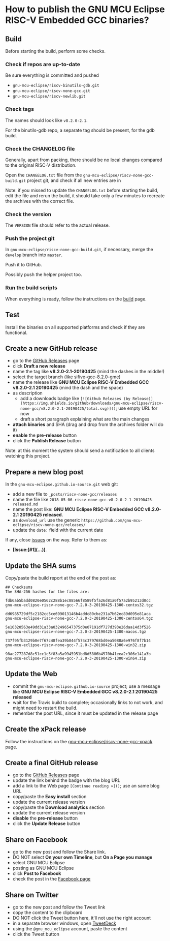 # How to publish the GNU MCU Eclipse RISC-V Embedded GCC binaries?

## Build

Before starting the build, perform some checks.

### Check if repos are up-to-date

Be sure everything is committed and pushed

- `gnu-mcu-eclipse/riscv-binutils-gdb.git`
- `gnu-mcu-eclipse/riscv-none-gcc.git`
- `gnu-mcu-eclipse/riscv-newlib.git`

### Check tags

The names should look like `v8.2.0-2.1`.

For the binutils-gdb repo, a separate tag should be present, for the gdb build.

### Check the CHANGELOG file

Generally, apart from packing, there should be no local changes compared 
to the original RISC-V distribution.

Open the `CHANGELOG.txt` file from the
`gnu-mcu-eclipse/riscv-none-gcc-build.git` project git, and check if 
all new entries are in

Note: if you missed to update the `CHANGELOG.txt` before starting the build, 
edit the file and rerun the build, it should take only a few minutes to 
recreate the archives with the correct file.

### Check the version

The `VERSION` file should refer to the actual release.

### Push the project git

In `gnu-mcu-eclipse/riscv-none-gcc-build.git`, if necessary, merge 
the `develop` branch into `master`.

Push it to GitHub.

Possibly push the helper project too.

### Run the build scripts

When everything is ready, follow the instructions on the 
[build](https://github.com/gnu-mcu-eclipse/riscv-none-gcc-build/blob/master/README.md) 
page.

## Test

Install the binaries on all supported platforms and check if they are 
functional.

## Create a new GitHub release

- go to the [GitHub Releases](https://github.com/gnu-mcu-eclipse/riscv-none-gcc/releases) page
- click **Draft a new release**
- name the tag like **v8.2.0-2.1-20190425** (mind the dashes in the middle!)
- select the target branch (like sifive-gcc-8.2.0-gme)
- name the release like **GNU MCU Eclipse RISC-V Embedded GCC v8.2.0-2.1 20190425** 
(mind the dash and the space)
- as description
  - add a downloads badge like `[![Github Releases (by Release)](https://img.shields.io/github/downloads/gnu-mcu-eclipse/riscv-none-gcc/v8.2.0-2.1-20190425/total.svg)]()`; use empty URL for now
  - draft a short paragraph explaining what are the main changes
- **attach binaries** and SHA (drag and drop from the archives folder will do it)
- **enable** the **pre-release** button
- click the **Publish Release** button

Note: at this moment the system should send a notification to all clients 
watching this project.


## Prepare a new blog post 

In the `gnu-mcu-eclipse.github.io-source.git` web git:

- add a new file to `_posts/riscv-none-gcc/releases`
- name the file like `2018-05-06-riscv-none-gcc-v8-2-0-2-1-20190425-released.md`
- name the post like: **GNU MCU Eclipse RISC-V Embedded GCC v8.2.0-2.1 20190425 released**.
- as `download_url` use the generic `https://github.com/gnu-mcu-eclipse/riscv-none-gcc/releases/` 
- update the `date:` field with the current date

If any, close [issues](https://github.com/gnu-mcu-eclipse/riscv-none-gcc/issues) 
on the way. Refer to them as:

- **[Issue:\[#1\]\(...\)]**.

## Update the SHA sums

Copy/paste the build report at the end of the post as:

```console
## Checksums
The SHA-256 hashes for the files are:

fdb6ab5badd0820e0562c288b1ec88566f8589f5fa26d81a0f57a2b95213d0cc
gnu-mcu-eclipse-riscv-none-gcc-7.2.0-3-20190425-1300-centos32.tgz

dd6985729df5c2182cc5ce699013146b4addc80cbe231a7b62ec89d095e81aca
gnu-mcu-eclipse-riscv-none-gcc-7.2.0-3-20190425-1300-centos64.tgz

5e10320563e49dd31a33a032496547375d0e07191df727d393e26daa14d3f526
gnu-mcu-eclipse-riscv-none-gcc-7.2.0-3-20190425-1300-macos.tgz

737f95fb3129b0e7f67c48fea39b844f574c379768bd0ea5088a6e976f8f7b14
gnu-mcu-eclipse-riscv-none-gcc-7.2.0-3-20190425-1300-win32.zip

98ac277287d8c51cc1c5f83a5a9945951bd8d5806b4570b41eea2c306e141a3b
gnu-mcu-eclipse-riscv-none-gcc-7.2.0-3-20190425-1300-win64.zip
```

## Update the Web

- commit the `gnu-mcu-eclipse.github.io-source` project; use a message 
like **GNU MCU Eclipse RISC-V Embedded GCC v8.2.0-2.1 20190425 released**
- wait for the Travis build to complete; occasionally links to not work,
 and might need to restart the build.
- remember the post URL, since it must be updated in the release page

## Create the xPack release

Follow the instructions on the 
[gnu-mcu-eclipse/riscv-none-gcc-xpack](https://github.com/gnu-mcu-eclipse/riscv-none-gcc-xpack/blob/xpack/README.md#maintainer-info)
page.

## Create a final GitHub release

- go to the [GitHub Releases](https://github.com/gnu-mcu-eclipse/riscv-none-gcc/releases) page
- update the link behind the badge with the blog URL
- add a link to the Web page `[Continue reading »]()`; use an same blog URL
- copy/paste the **Easy install** section
- update the current release version
- copy/paste the **Download analytics** section
- update the current release version
- **disable** the **pre-release** button
- click the **Update Release** button

## Share on Facebook

- go to the new post and follow the Share link.
- DO NOT select **On your own Timeline**, but **On a Page you manage**
- select GNU MCU Eclipse
- posting as GNU MCU Eclipse
- click **Post to Facebook**
- check the post in the [Facebook page](https://www.facebook.com/gnu-mcu-eclipse)

## Share on Twitter

* go to the new post and follow the Tweet link
* copy the content to the clipboard
* DO NOT click the Tweet button here, it'll not use the right account
* in a separate browser windows, open [TweetDeck](https://tweetdeck.twitter.com/)
* using the `@gnu_mcu_eclipse` account, paste the content
* click the Tweet button
